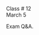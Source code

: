 <div class="lecture1">

<div class="column_date">
<p markdown="block">

Class # 12 <br> 
March 5

</p>
</div>

<div class="column_materials">
<p markdown="block">

Exam Q&A. 


   

</p>
</div>

<div class="column_assign">
<p markdown="block">




</p>
</div>

</div>
